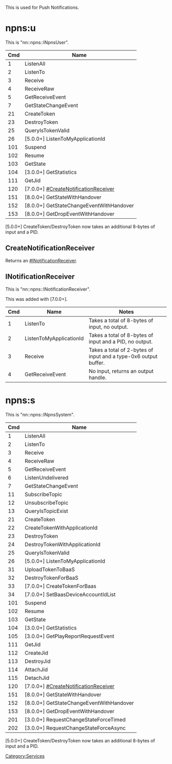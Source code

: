 This is used for Push Notifications.

# npns:u

This is "nn::npns::INpnsUser".

| Cmd | Name                                                                              |
| --- | --------------------------------------------------------------------------------- |
| 1   | ListenAll                                                                         |
| 2   | ListenTo                                                                          |
| 3   | Receive                                                                           |
| 4   | ReceiveRaw                                                                        |
| 5   | GetReceiveEvent                                                                   |
| 7   | GetStateChangeEvent                                                               |
| 21  | CreateToken                                                                       |
| 23  | DestroyToken                                                                      |
| 25  | QueryIsTokenValid                                                                 |
| 26  | \[5.0.0+\] ListenToMyApplicationId                                                |
| 101 | Suspend                                                                           |
| 102 | Resume                                                                            |
| 103 | GetState                                                                          |
| 104 | \[3.0.0+\] GetStatistics                                                          |
| 111 | GetJid                                                                            |
| 120 | \[7.0.0+\] [\#CreateNotificationReceiver](#CreateNotificationReceiver "wikilink") |
| 151 | \[8.0.0+\] GetStateWithHandover                                                   |
| 152 | \[8.0.0+\] GetStateChangeEventWithHandover                                        |
| 153 | \[8.0.0+\] GetDropEventWithHandover                                               |

\[5.0.0+\] CreateToken/DestroyToken now takes an additional 8-bytes of
input and a PID.

## CreateNotificationReceiver

Returns an [\#INotificationReceiver](#INotificationReceiver "wikilink").

## INotificationReceiver

This is "nn::npns::INotificationReceiver".

This was added with \[7.0.0+\].

| Cmd | Name                    | Notes                                                           |
| --- | ----------------------- | --------------------------------------------------------------- |
| 1   | ListenTo                | Takes a total of 8-bytes of input, no output.                   |
| 2   | ListenToMyApplicationId | Takes a total of 8-bytes of input and a PID, no output.         |
| 3   | Receive                 | Takes a total of 2-bytes of input and a type-0x6 output buffer. |
| 4   | GetReceiveEvent         | No input, returns an output handle.                             |

# npns:s

This is "nn::npns::INpnsSystem".

| Cmd | Name                                                                              |
| --- | --------------------------------------------------------------------------------- |
| 1   | ListenAll                                                                         |
| 2   | ListenTo                                                                          |
| 3   | Receive                                                                           |
| 4   | ReceiveRaw                                                                        |
| 5   | GetReceiveEvent                                                                   |
| 6   | ListenUndelivered                                                                 |
| 7   | GetStateChangeEvent                                                               |
| 11  | SubscribeTopic                                                                    |
| 12  | UnsubscribeTopic                                                                  |
| 13  | QueryIsTopicExist                                                                 |
| 21  | CreateToken                                                                       |
| 22  | CreateTokenWithApplicationId                                                      |
| 23  | DestroyToken                                                                      |
| 24  | DestroyTokenWithApplicationId                                                     |
| 25  | QueryIsTokenValid                                                                 |
| 26  | \[5.0.0+\] ListenToMyApplicationId                                                |
| 31  | UploadTokenToBaaS                                                                 |
| 32  | DestroyTokenForBaaS                                                               |
| 33  | \[7.0.0+\] CreateTokenForBaas                                                     |
| 34  | \[7.0.0+\] SetBaasDeviceAccountIdList                                             |
| 101 | Suspend                                                                           |
| 102 | Resume                                                                            |
| 103 | GetState                                                                          |
| 104 | \[3.0.0+\] GetStatistics                                                          |
| 105 | \[3.0.0+\] GetPlayReportRequestEvent                                              |
| 111 | GetJid                                                                            |
| 112 | CreateJid                                                                         |
| 113 | DestroyJid                                                                        |
| 114 | AttachJid                                                                         |
| 115 | DetachJid                                                                         |
| 120 | \[7.0.0+\] [\#CreateNotificationReceiver](#CreateNotificationReceiver "wikilink") |
| 151 | \[8.0.0+\] GetStateWithHandover                                                   |
| 152 | \[8.0.0+\] GetStateChangeEventWithHandover                                        |
| 153 | \[8.0.0+\] GetDropEventWithHandover                                               |
| 201 | \[3.0.0+\] RequestChangeStateForceTimed                                           |
| 202 | \[3.0.0+\] RequestChangeStateForceAsync                                           |

\[5.0.0+\] CreateToken/DestroyToken now takes an additional 8-bytes of
input and a PID.

[Category:Services](Category:Services "wikilink")
